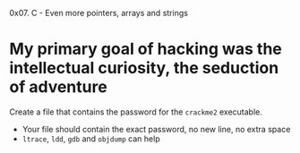0x07. C - Even more pointers, arrays and strings
# My primary goal of hacking was the intellectual curiosity, the seduction of adventure

Create a file that contains the password for the `crackme2` executable.

- Your file should contain the exact password, no new line, no extra space
- `ltrace`, `ldd`, `gdb` and `objdump` can help
